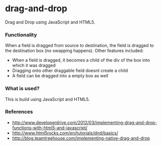 # drag-and-drop
Drag and Drop using JavaScript and HTML5.

### Functionality
When a field is dragged from source to destination, the field is dragged to the destination box (no swapping happens). 
Other features included:
- When a field is dragged, it becomes a child of the div of the box into which it was dragged
- Dragging onto other draggable field doesnt create a child
- A field can be dragged into a empty box as well

### What is used?
This is build using JavaScript and HTML5.

### References
- http://www.developerdrive.com/2012/03/implementing-drag-and-drop-functions-with-html5-and-javascript/
- http://www.html5rocks.com/en/tutorials/dnd/basics/
- http://blog.teamtreehouse.com/implementing-native-drag-and-drop
